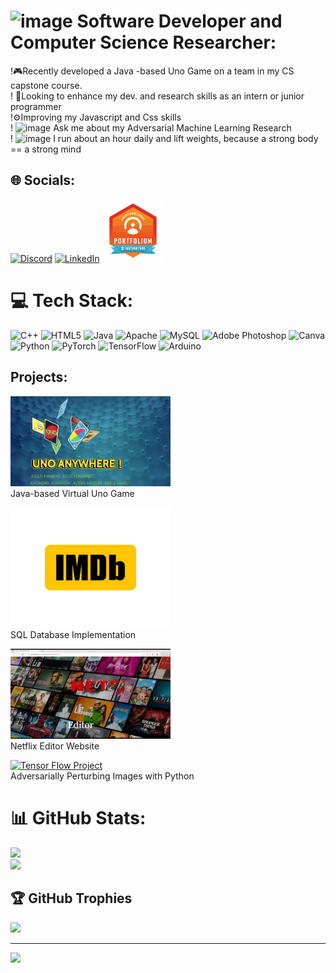 # <img src="https://github.com/rojonbarnett/rojonbarnett/assets/77937166/5e81995a-ea70-4927-a905-0bcfe851b04a" width="50" height="50" alt="image" /> Software Developer and Computer Science    Researcher:

!🎮Recently developed a Java -based Uno Game on a team in my CS capstone course.<br>!
🔬Looking to enhance my dev. and research skills as an intern or junior programmer<br>!⚙️Improving my Javascript and Css skills<br> ! <img src="https://github.com/rojonbarnett/rojonbarnett/assets/77937166/bdea7b14-9d28-4faf-8903-5bc75a7d264c" width = "15" height = "15" alt = "image" />
Ask me about my Adversarial Machine Learning Research<br>! <img src = "https://github.com/rojonbarnett/rojonbarnett/assets/77937166/a88843da-f58b-4d9d-aad1-b0d76fcb8520" width = "15" height = "15" alt = image />
I run about an hour daily and lift weights, because a strong body == a strong mind


## 🌐 Socials:
[![Discord](https://img.shields.io/badge/Discord-%237289DA.svg?logo=discord&logoColor=white)](https://discord.gg/RoJon#1435) [![LinkedIn](https://img.shields.io/badge/LinkedIn-%230077B5.svg?logo=linkedin&logoColor=white)](https://linkedin.com/in/www.linkedin.com/in/rojonbarnett) 
<a href="https://portfolium.com/RoJonBarnett">
  <img src="https://github.com/rojonbarnett/rojonbarnett/blob/main/PortfoliumLogo.png" alt="Portfolium" width="100" height="100">
</a>



# 💻 Tech Stack:
![C++](https://img.shields.io/badge/c++-%2300599C.svg?style=for-the-badge&logo=c%2B%2B&logoColor=white) ![HTML5](https://img.shields.io/badge/html5-%23E34F26.svg?style=for-the-badge&logo=html5&logoColor=white) ![Java](https://img.shields.io/badge/java-%23ED8B00.svg?style=for-the-badge&logo=java&logoColor=white) ![Apache](https://img.shields.io/badge/apache-%23D42029.svg?style=for-the-badge&logo=apache&logoColor=white) ![MySQL](https://img.shields.io/badge/mysql-%2300f.svg?style=for-the-badge&logo=mysql&logoColor=white) ![Adobe Photoshop](https://img.shields.io/badge/adobephotoshop-%2331A8FF.svg?style=for-the-badge&logo=adobephotoshop&logoColor=white) ![Canva](https://img.shields.io/badge/Canva-%2300C4CC.svg?style=for-the-badge&logo=Canva&logoColor=white) ![Python](https://img.shields.io/badge/python-3670A0?style=for-the-badge&logo=python&logoColor=ffdd54) ![PyTorch](https://img.shields.io/badge/PyTorch-%23EE4C2C.svg?style=for-the-badge&logo=PyTorch&logoColor=white) ![TensorFlow](https://img.shields.io/badge/TensorFlow-%23FF6F00.svg?style=for-the-badge&logo=TensorFlow&logoColor=white) ![Arduino](https://img.shields.io/badge/-Arduino-00979D?style=for-the-badge&logo=Arduino&logoColor=white)

## Projects:
[<img src = "https://github.com/rojonbarnett/rojonbarnett/blob/main/UnoProjectPERFECT.gif" alt = "Uno Project" width = "256"/>](https://github.com/rojonbarnett/UnoAnywhere-VirtualUnoGame) <br/> Java-based Virtual Uno Game

[<img src = "https://github.com/rojonbarnett/rojonbarnett/blob/main/imdb%20logo.jpg" alt = "SQL IMDB Database" width = "256"/>](https://github.com/rojonbarnett/sqlDatabase) <br/>
SQL Database Implementation

[<img src = "https://github.com/rojonbarnett/rojonbarnett/blob/main/NetflixWebsiteLogo.gif" alt = "Netflix Editor Website" width = "256"/>](https://github.com/rojonbarnett/Netflix-Editor-Website)<br/>
Netflix Editor Website

[<img src = "https://miro.medium.com/v2/resize:fit:1400/1*SB-Fu_AySBggAAxq0Q2Wew.gif" alt = "Tensor Flow Project" width = "256"/>](https://github.com/rojonbarnett/Adversarial-Perturbations-in-Python)<br/>
Adversarially Perturbing Images with Python

# 📊 GitHub Stats:
![](https://github-readme-stats.vercel.app/api?username=rojonbarnett&theme=onedark&hide_border=false&include_all_commits=false&count_private=false)<br/>
![](https://github-readme-streak-stats.herokuapp.com/?user=rojonbarnett&theme=onedark&hide_border=false)<br/>


## 🏆 GitHub Trophies
![](https://github-profile-trophy.vercel.app/?username=rojonbarnett&theme=juicyfresh&no-frame=false&no-bg=true&margin-w=4)

---
[![](https://visitcount.itsvg.in/api?id=rojonbarnett&icon=0&color=0)](https://visitcount.itsvg.in)

<!-- Proudly created with GPRM ( https://gprm.itsvg.in ) -->
